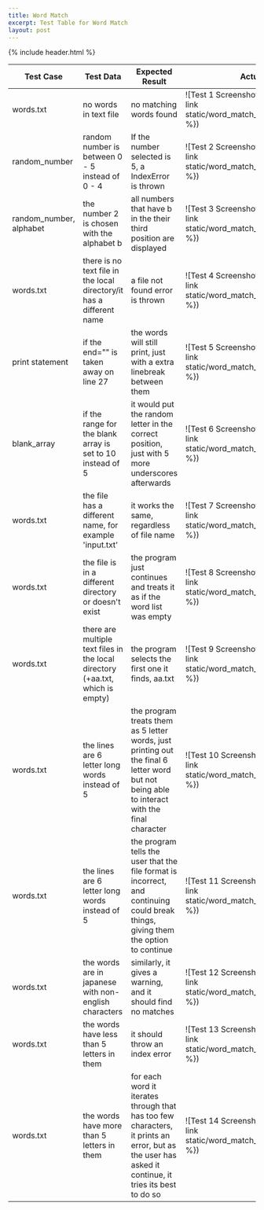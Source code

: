 ```yaml
---
title: Word Match
excerpt: Test Table for Word Match
layout: post
---
```

{% include header.html %}

<style>
.container {
  max-width: 55rem;
}
</style>

| Test Case               | Test Data                                                                      | Expected Result                                                                                                                                      | Actual Result                                                                                |
|-------------------------|--------------------------------------------------------------------------------|------------------------------------------------------------------------------------------------------------------------------------------------------|----------------------------------------------------------------------------------------------|
| words.txt               | no words in text file                                                          | no matching words found                                                                                                                              | ![Test 1 Screenshot]({{ site.baseurl }}{% link static/word_match_screenshots/test1.png %})   |
| random_number           | random number is between 0 - 5 instead of 0 - 4                                | If the number selected is 5, a IndexError is thrown                                                                                                  | ![Test 2 Screenshot]({{ site.baseurl }}{% link static/word_match_screenshots/test2.png %})   |
| random_number, alphabet | the number 2 is chosen with the alphabet b                                     | all numbers that have b in the their third position are displayed                                                                                    | ![Test 3 Screenshot]({{ site.baseurl }}{% link static/word_match_screenshots/test3.png %})   |
| words.txt               | there is no text file in the local directory/it has a different name           | a file not found error is thrown                                                                                                                     | ![Test 4 Screenshot]({{ site.baseurl }}{% link static/word_match_screenshots/test4.png %})   |
| print statement         | if the end="" is taken away on line 27                                         | the words will still print, just with a extra linebreak between them                                                                                 | ![Test 5 Screenshot]({{ site.baseurl }}{% link static/word_match_screenshots/test5.png %})   |
| blank_array             | if the range for the blank array is set to 10 instead of 5                     | it would put the random letter in the correct position, just with 5 more underscores afterwards                                                      | ![Test 6 Screenshot]({{ site.baseurl }}{% link static/word_match_screenshots/test6.png %})   |
| words.txt               | the file has a different name, for example 'input.txt'                         | it works the same, regardless of file name                                                                                                           | ![Test 7 Screenshot]({{ site.baseurl }}{% link static/word_match_screenshots/test7.png %})   |
| words.txt               | the file is in a different directory or doesn't exist                          | the program just continues and treats it as if the word list was empty                                                                               | ![Test 8 Screenshot]({{ site.baseurl }}{% link static/word_match_screenshots/test8.png %})   |
| words.txt               | there are multiple text files in the local directory (+aa.txt, which is empty) | the program selects the first one it finds, aa.txt                                                                                                   | ![Test 9 Screenshot]({{ site.baseurl }}{% link static/word_match_screenshots/test9.png %})   |
| words.txt               | the lines are 6 letter long words instead of 5                                 | the program treats them as 5 letter words, just printing out the final 6 letter word but not being able to interact with the final character         | ![Test 10 Screenshot]({{ site.baseurl }}{% link static/word_match_screenshots/test10.png %}) |
| words.txt               | the lines are 6 letter long words instead of 5                                 | the program tells the user that the file format is incorrect, and continuing could break things, giving them the option to continue                  | ![Test 11 Screenshot]({{ site.baseurl }}{% link static/word_match_screenshots/test11.png %}) |
| words.txt               | the words are in japanese with non-english characters                          | similarly, it gives a warning, and it should find no matches                                                                                         | ![Test 12 Screenshot]({{ site.baseurl }}{% link static/word_match_screenshots/test12.png %}) |
| words.txt               | the words have less than 5 letters in them                                     | it should throw an index error                                                                                                                       | ![Test 13 Screenshot]({{ site.baseurl }}{% link static/word_match_screenshots/test13.png %}) |
| words.txt               | the words have more than 5 letters in them                                     | for each word it iterates through that has too few characters, it prints an error, but as the user has asked it continue, it tries its best to do so | ![Test 14 Screenshot]({{ site.baseurl }}{% link static/word_match_screenshots/test14.png %}) |